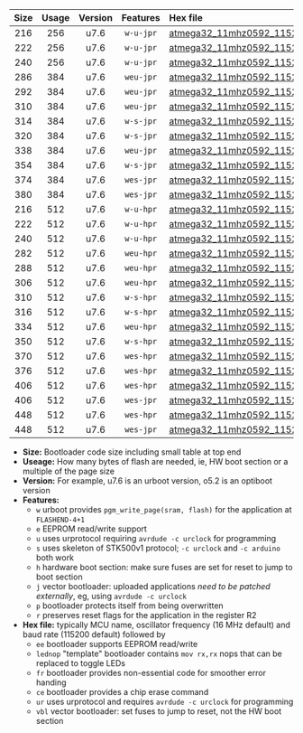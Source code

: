 |Size|Usage|Version|Features|Hex file|
|:-:|:-:|:-:|:-:|:--|
|216|256|u7.6|`w-u-jpr`|[atmega32_11mhz0592_115200bps_ur_vbl.hex](https://raw.githubusercontent.com/stefanrueger/urboot/main//atmega32_11mhz0592_115200bps_ur_vbl.hex)|
|222|256|u7.6|`w-u-jpr`|[atmega32_11mhz0592_115200bps_lednop_ur_vbl.hex](https://raw.githubusercontent.com/stefanrueger/urboot/main//atmega32_11mhz0592_115200bps_lednop_ur_vbl.hex)|
|240|256|u7.6|`w-u-jpr`|[atmega32_11mhz0592_115200bps_lednop_fr_ur_vbl.hex](https://raw.githubusercontent.com/stefanrueger/urboot/main//atmega32_11mhz0592_115200bps_lednop_fr_ur_vbl.hex)|
|286|384|u7.6|`weu-jpr`|[atmega32_11mhz0592_115200bps_ee_ur_vbl.hex](https://raw.githubusercontent.com/stefanrueger/urboot/main//atmega32_11mhz0592_115200bps_ee_ur_vbl.hex)|
|292|384|u7.6|`weu-jpr`|[atmega32_11mhz0592_115200bps_ee_lednop_ur_vbl.hex](https://raw.githubusercontent.com/stefanrueger/urboot/main//atmega32_11mhz0592_115200bps_ee_lednop_ur_vbl.hex)|
|310|384|u7.6|`weu-jpr`|[atmega32_11mhz0592_115200bps_ee_lednop_fr_ur_vbl.hex](https://raw.githubusercontent.com/stefanrueger/urboot/main//atmega32_11mhz0592_115200bps_ee_lednop_fr_ur_vbl.hex)|
|314|384|u7.6|`w-s-jpr`|[atmega32_11mhz0592_115200bps_vbl.hex](https://raw.githubusercontent.com/stefanrueger/urboot/main//atmega32_11mhz0592_115200bps_vbl.hex)|
|320|384|u7.6|`w-s-jpr`|[atmega32_11mhz0592_115200bps_lednop_vbl.hex](https://raw.githubusercontent.com/stefanrueger/urboot/main//atmega32_11mhz0592_115200bps_lednop_vbl.hex)|
|338|384|u7.6|`weu-jpr`|[atmega32_11mhz0592_115200bps_ee_lednop_fr_ce_ur_vbl.hex](https://raw.githubusercontent.com/stefanrueger/urboot/main//atmega32_11mhz0592_115200bps_ee_lednop_fr_ce_ur_vbl.hex)|
|354|384|u7.6|`w-s-jpr`|[atmega32_11mhz0592_115200bps_lednop_fr_vbl.hex](https://raw.githubusercontent.com/stefanrueger/urboot/main//atmega32_11mhz0592_115200bps_lednop_fr_vbl.hex)|
|374|384|u7.6|`wes-jpr`|[atmega32_11mhz0592_115200bps_ee_vbl.hex](https://raw.githubusercontent.com/stefanrueger/urboot/main//atmega32_11mhz0592_115200bps_ee_vbl.hex)|
|380|384|u7.6|`wes-jpr`|[atmega32_11mhz0592_115200bps_ee_lednop_vbl.hex](https://raw.githubusercontent.com/stefanrueger/urboot/main//atmega32_11mhz0592_115200bps_ee_lednop_vbl.hex)|
|216|512|u7.6|`w-u-hpr`|[atmega32_11mhz0592_115200bps_ur.hex](https://raw.githubusercontent.com/stefanrueger/urboot/main//atmega32_11mhz0592_115200bps_ur.hex)|
|222|512|u7.6|`w-u-hpr`|[atmega32_11mhz0592_115200bps_lednop_ur.hex](https://raw.githubusercontent.com/stefanrueger/urboot/main//atmega32_11mhz0592_115200bps_lednop_ur.hex)|
|240|512|u7.6|`w-u-hpr`|[atmega32_11mhz0592_115200bps_lednop_fr_ur.hex](https://raw.githubusercontent.com/stefanrueger/urboot/main//atmega32_11mhz0592_115200bps_lednop_fr_ur.hex)|
|282|512|u7.6|`weu-hpr`|[atmega32_11mhz0592_115200bps_ee_ur.hex](https://raw.githubusercontent.com/stefanrueger/urboot/main//atmega32_11mhz0592_115200bps_ee_ur.hex)|
|288|512|u7.6|`weu-hpr`|[atmega32_11mhz0592_115200bps_ee_lednop_ur.hex](https://raw.githubusercontent.com/stefanrueger/urboot/main//atmega32_11mhz0592_115200bps_ee_lednop_ur.hex)|
|306|512|u7.6|`weu-hpr`|[atmega32_11mhz0592_115200bps_ee_lednop_fr_ur.hex](https://raw.githubusercontent.com/stefanrueger/urboot/main//atmega32_11mhz0592_115200bps_ee_lednop_fr_ur.hex)|
|310|512|u7.6|`w-s-hpr`|[atmega32_11mhz0592_115200bps.hex](https://raw.githubusercontent.com/stefanrueger/urboot/main//atmega32_11mhz0592_115200bps.hex)|
|316|512|u7.6|`w-s-hpr`|[atmega32_11mhz0592_115200bps_lednop.hex](https://raw.githubusercontent.com/stefanrueger/urboot/main//atmega32_11mhz0592_115200bps_lednop.hex)|
|334|512|u7.6|`weu-hpr`|[atmega32_11mhz0592_115200bps_ee_lednop_fr_ce_ur.hex](https://raw.githubusercontent.com/stefanrueger/urboot/main//atmega32_11mhz0592_115200bps_ee_lednop_fr_ce_ur.hex)|
|350|512|u7.6|`w-s-hpr`|[atmega32_11mhz0592_115200bps_lednop_fr.hex](https://raw.githubusercontent.com/stefanrueger/urboot/main//atmega32_11mhz0592_115200bps_lednop_fr.hex)|
|370|512|u7.6|`wes-hpr`|[atmega32_11mhz0592_115200bps_ee.hex](https://raw.githubusercontent.com/stefanrueger/urboot/main//atmega32_11mhz0592_115200bps_ee.hex)|
|376|512|u7.6|`wes-hpr`|[atmega32_11mhz0592_115200bps_ee_lednop.hex](https://raw.githubusercontent.com/stefanrueger/urboot/main//atmega32_11mhz0592_115200bps_ee_lednop.hex)|
|406|512|u7.6|`wes-hpr`|[atmega32_11mhz0592_115200bps_ee_lednop_fr.hex](https://raw.githubusercontent.com/stefanrueger/urboot/main//atmega32_11mhz0592_115200bps_ee_lednop_fr.hex)|
|406|512|u7.6|`wes-jpr`|[atmega32_11mhz0592_115200bps_ee_lednop_fr_vbl.hex](https://raw.githubusercontent.com/stefanrueger/urboot/main//atmega32_11mhz0592_115200bps_ee_lednop_fr_vbl.hex)|
|448|512|u7.6|`wes-hpr`|[atmega32_11mhz0592_115200bps_ee_lednop_fr_ce.hex](https://raw.githubusercontent.com/stefanrueger/urboot/main//atmega32_11mhz0592_115200bps_ee_lednop_fr_ce.hex)|
|448|512|u7.6|`wes-jpr`|[atmega32_11mhz0592_115200bps_ee_lednop_fr_ce_vbl.hex](https://raw.githubusercontent.com/stefanrueger/urboot/main//atmega32_11mhz0592_115200bps_ee_lednop_fr_ce_vbl.hex)|

- **Size:** Bootloader code size including small table at top end
- **Useage:** How many bytes of flash are needed, ie, HW boot section or a multiple of the page size
- **Version:** For example, u7.6 is an urboot version, o5.2 is an optiboot version
- **Features:**
  + `w` urboot provides `pgm_write_page(sram, flash)` for the application at `FLASHEND-4+1`
  + `e` EEPROM read/write support
  + `u` uses urprotocol requiring `avrdude -c urclock` for programming
  + `s` uses skeleton of STK500v1 protocol; `-c urclock` and `-c arduino` both work
  + `h` hardware boot section: make sure fuses are set for reset to jump to boot section
  + `j` vector bootloader: uploaded applications *need to be patched externally*, eg, using `avrdude -c urclock`
  + `p` bootloader protects itself from being overwritten
  + `r` preserves reset flags for the application in the register R2
- **Hex file:** typically MCU name, oscillator frequency (16 MHz default) and baud rate (115200 default) followed by
  + `ee` bootloader supports EEPROM read/write
  + `lednop` "template" bootloader contains `mov rx,rx` nops that can be replaced to toggle LEDs
  + `fr` bootloader provides non-essential code for smoother error handing
  + `ce` bootloader provides a chip erase command
  + `ur` uses urprotocol and requires `avrdude -c urclock` for programming
  + `vbl` vector bootloader: set fuses to jump to reset, not the HW boot section
